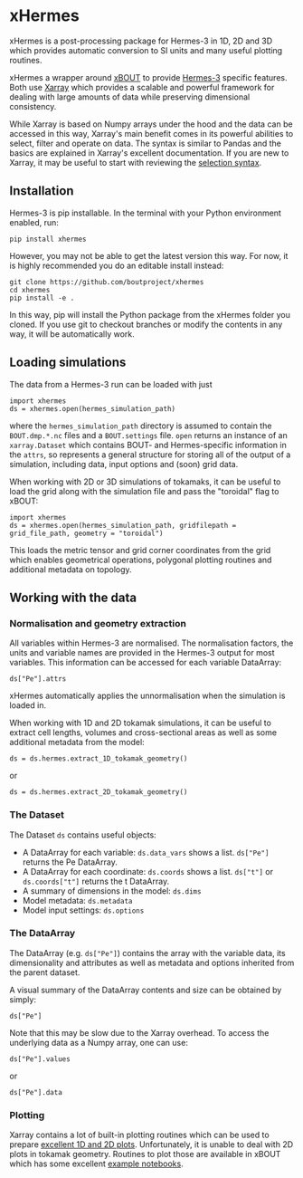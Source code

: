 # xHermes

xHermes is a post-processing package for Hermes-3 in 1D, 2D and 3D which provides automatic conversion to SI units and many useful plotting routines.

xHermes a wrapper around [xBOUT](https://github.com/boutproject/xBOUT) to provide [Hermes-3](https://github.com/bendudson/hermes-3) specific 
features. Both use [Xarray](https://docs.xarray.dev/en/stable/) which provides a scalable and powerful framework
for dealing with large amounts of data while preserving dimensional 
consistency.

While Xarray is based on Numpy arrays under the hood and the data 
can be accessed in this way, Xarray's main benefit comes in its
powerful abilities to select, filter and operate on data. The 
syntax is similar to Pandas and the basics are explained in 
Xarray's excellent documentation.
If you are new to Xarray, it may be useful to start with reviewing the [selection syntax](https://docs.xarray.dev/en/stable/user-guide/indexing.html).

## Installation 

Hermes-3 is pip installable. In the terminal with your Python environment enabled, run:

    pip install xhermes

However, you may not be able to get the latest version this way. For now, it is highly recommended you do an editable install instead:

    git clone https://github.com/boutproject/xhermes
    cd xhermes
    pip install -e .

In this way, pip will install the Python package from the xHermes folder you cloned. If you use git to checkout branches or modify the contents in any way, it will be automatically work.

## Loading simulations

The data from a Hermes-3 run can be loaded with just

    import xhermes
    ds = xhermes.open(hermes_simulation_path)

where the `hermes_simulation_path` directory is assumed to contain the `BOUT.dmp.*.nc`
files and a `BOUT.settings` file. `open` returns an instance of an
`xarray.Dataset` which contains BOUT- and Hermes-specific information
in the `attrs`, so represents a general structure for storing all of
the output of a simulation, including data, input options and (soon)
grid data.

When working with 2D or 3D simulations of tokamaks, it can be useful to 
load the grid along with the simulation file and pass the "toroidal" flag to xBOUT:

    import xhermes
    ds = xhermes.open(hermes_simulation_path, gridfilepath = grid_file_path, geometry = "toroidal")

This loads the metric tensor and grid corner coordinates from the grid which
enables geometrical operations, polygonal plotting routines and additional metadata on topology.

## Working with the data

### Normalisation and geometry extraction

All variables within Hermes-3 are normalised. The normalisation factors, the units and variable names 
are provided in the Hermes-3 output for most variables. 
This information can be accessed for each variable DataArray:

    ds["Pe"].attrs

xHermes automatically applies the unnormalisation when the simulation is loaded in.

When working with 1D and 2D tokamak simulations, it can be useful to extract 
cell lengths, volumes and cross-sectional areas as well as some additional metadata from the model:

    ds = ds.hermes.extract_1D_tokamak_geometry()

or

    ds = ds.hermes.extract_2D_tokamak_geometry()

### The Dataset

The Dataset `ds` contains useful objects:
- A DataArray for each variable: `ds.data_vars` shows a list. `ds["Pe"]` returns the Pe DataArray.
- A DataArray for each coordinate: `ds.coords` shows a list. `ds["t"]` or `ds.coords["t"]` returns the t DataArray.
- A summary of dimensions in the model: `ds.dims`
- Model metadata: `ds.metadata`
- Model input settings: `ds.options`

### The DataArray

The DataArray (e.g. `ds["Pe"]`) contains the array with the variable data, its dimensionality and
attributes as well as metadata and options inherited from the parent dataset.

A visual summary of the DataArray contents and size can be obtained by simply:

    ds["Pe"]

Note that this may be slow due to the Xarray overhead. To access the underlying data as a Numpy array, one can use:

    ds["Pe"].values

or

    ds["Pe"].data

### Plotting
Xarray contains a lot of built-in plotting routines which can be used to prepare [excellent 1D and 2D plots](https://docs.xarray.dev/en/stable/user-guide/plotting.html).
Unfortunately, it is unable to deal with 2D plots in tokamak geometry.
Routines to plot those are available in xBOUT which has some excellent [example notebooks](https://github.com/boutproject/xBOUT-examples).



